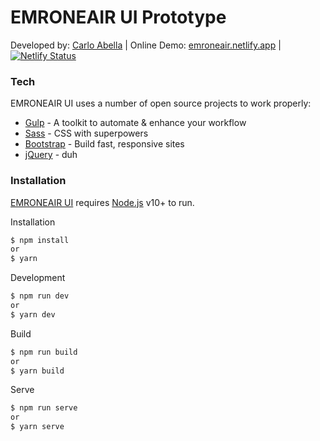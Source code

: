 # EMRONEAIR UI Prototype

Developed by: [Carlo Abella](https://carloabella.com) |
Online Demo: [emroneair.netlify.app](https://emroneair.netlify.app) |
[![Netlify Status](https://api.netlify.com/api/v1/badges/f2675a14-e85f-4797-a74e-f8aa1b7655a0/deploy-status)](https://app.netlify.com/sites/emroneair/deploys)

### Tech

EMRONEAIR UI uses a number of open source projects to work properly:

* [Gulp](https://gulpjs.com/) - A toolkit to automate & enhance your workflow
* [Sass](https://sass-lang.com/) - CSS with superpowers
* [Bootstrap](https://getbootstrap.com/) - Build fast, responsive sites
* [jQuery](https://jquery.com/) - duh

### Installation

[EMRONEAIR UI](https://f8photo.netlify.app) requires [Node.js](https://nodejs.org/) v10+ to run.

Installation
```sh
$ npm install
or
$ yarn
```

Development
```sh
$ npm run dev
or
$ yarn dev
```

Build

```sh
$ npm run build
or
$ yarn build
```

Serve
```sh
$ npm run serve
or
$ yarn serve
```
